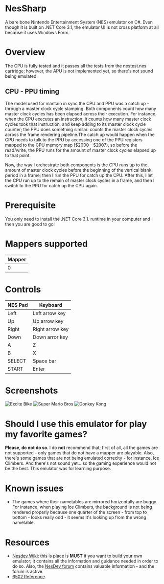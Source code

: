# NesSharp

A bare bone Nintendo Entertainment System (NES) emulator on C#. Even though it is built on .NET Core 3.1, the emulator UI is not cross platform at all because it uses Windows Form.

# Overview

The CPU is fully tested and it passes all the tests from the nestest.nes cartridge; however, the APU is not implemented yet, so there's not sound being emulated.

## CPU - PPU timing

The model used for mantain in sync the CPU and PPU was a catch up - through a master clock cycle stamping. Both components count how many master clock cycles has been elapsed across their execution. For instance, when the CPU executes an instruction, it counts how many master clock cycles took that instruction, and keep adding to its master clock cycle counter; the PPU does something similar: counts the master clock cycles across the frame rendering pipeline.The catch up would happen when the CPU needs to talk to the PPU by accessing one of the PPU registers mapped to the CPU memory map ($2000 - $2007), so before the read/write, the PPU runs for the amount of master clock cycles elapsed up to that point. 

Now, the way I orchestrate both components is the CPU runs up to the amount of master clock cycles before the beginning of the vertical blank period in a frame; then I run the PPU for catch up the CPU. After this, I let the CPU run up to the remain of master clock cycles in a frame, and then I switch to the PPU for catch up the CPU again.

# Prerequisite

You only need to install the .NET Core 3.1. runtime in your computer and then you are good to go!

# Mappers supported

Mapper | 
-|
0 | 

# Controls

NES Pad | Keyboard
-|-
Left | Left arrow key
Up | Up arrow key
Right | Right arrow key
Down | Down arror key
A | Z
B | X
SELECT | Space bar
START | Enter

# Screenshots

![Excite Bike](https://i.imgur.com/4lr7GZa.png)
![Super Mario Bros](https://i.imgur.com/9SgcDSF.png)
![Donkey Kong](https://i.imgur.com/Nf8k1Sx.png)
# Should I use this emulator for play my favorite games?

**Please, do not do so**. I do **not** recommend that; first of all, all the games are not supported - only games that do not have a mapper are playable. Also, there's some games that are not being emulated correclty - for instance, Ice Climbers. And there's not sound yet... so the gaming experience would not be the best. This emulator was for learning purpose.

# Known issues

- The games where their nametables are mirrored horizontally are buggy. For instance, when playing Ice Climbers, the background is not being rendered properly because one quarter of the screen - from top to bottom - looks really odd - it seems it's looking up from the wrong nametable.

# Resources

- [Nesdev Wiki](http://wiki.nesdev.com/w/index.php/Nesdev_Wiki): this is place is **MUST** if you want to build your own emulator; it contains all the information and guidance needed in order to do so. Also, the [NesDev forum](https://forums.nesdev.com/) contains valuable information - and the forum is active.
- [6502 Reference](http://www.obelisk.me.uk/6502/reference.html).
